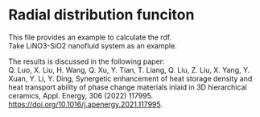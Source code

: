 # Radial distribution funciton

This file provides an example to calculate the rdf.  
Take LiNO3-SiO2 nanofluid system as an example.

The results is discussed in the following paper:  
Q. Luo, X. Liu, H. Wang, Q. Xu, Y. Tian, T. Liang, Q. Liu, Z. Liu, X. Yang, Y. Xuan, Y. Li, Y. Ding, Synergetic enhancement of heat storage density and heat transport ability of phase change materials inlaid in 3D hierarchical ceramics, Appl. Energy, 306 (2022) 117995. https://doi.org/10.1016/j.apenergy.2021.117995.
